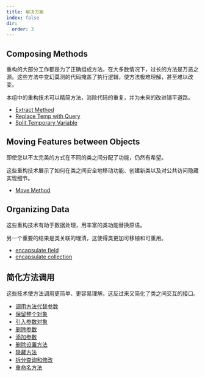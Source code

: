 ```yaml
---
title: 解决方案
index: false
dir:
  order: 3
---
```


## Composing Methods

重构的大部分工作都是为了正确组成方法。在大多数情况下，过长的方法是万恶之源。这些方法中变幻莫测的代码掩盖了执行逻辑，使方法极难理解，甚至难以改变。

本组中的重构技术可以精简方法，消除代码的重复，并为未来的改进铺平道路。

* [Extract Method](./composing-methods/extract-method.md)      
* [Replace Temp with Query](./composing-methods/replace-temp-with-query.md)
* [Split Temporary Variable](./composing-methods/split-temporary-variable.md)                   
<!-- | [Inline Method](./composing-methods#inline-method)                                         | 当方法体比方法本身更明显时，使用此技术。                           | 将对方法的调用替换为方法的内容，并删除方法本身。                                                             |
| [Extract Variable](./composing-methods#extract-variable)                                   | 你有一个难以理解的表达。                                           | 将表达式的结果或其部分放在不言自明的独立变量中。                                                             |
| [Inline Temp](./composing-methods#inline-temp)                                             | 您有一个临时变量，它分配了简单表达式的结果，仅此而已。             | 将对变量的引用替换为表达式本身。                                                                             |
| [Remove Assignments to Parameters](./composing-methods#remove-assignments-to-parameters)   | 将某个值分配给方法主体中的参数。                                   | 使用局部变量而不是参数。                                                                                     |
| [Replace Method with Method Object](./composing-methods#replace-method-with-method-object) | 您有一个长方法，其中局部变量交织在一起，以至于您无法应用提取方法。 | 将方法转换为单独的类，以便局部变量成为类的字段。然后，可以将该方法拆分为同一类中的多个方法。                 |
| [Substitute Algorithm](./composing-methods#substitute-algorithm)                           | 所以你想用一个新的算法替换现有的算法吗？                           | 将实现算法的方法的主体替换为新算法。                                                                         |
-->
## Moving Features between Objects

即使您以不太完美的方式在不同的类之间分配了功能，仍然有希望。

这些重构技术展示了如何在类之间安全地移动功能、创建新类以及对公共访问隐藏实现细节。

* [Move Method](./moving-features-between-objects/move-method.md)                               
<!-- | [Move Field](./moving-features-between-objects#move-field)                                 | 一个字段在另一个类中比在它自己的类中使用得更多。                         | 在新类中创建一个字段并将旧字段的所有用户重定向到它。                                                                               | -->
<!-- | [Extract Class](./moving-features-between-objects#extract-class)                           | 当一个类做两个类的工作时，就会产生尴尬。                                 | 相反，创建一个新类并将负责相关功能的字段和方法放入其中。                                                                           | -->
<!-- | [Inline Class](./moving-features-between-objects#inline-class)                             | 一个类几乎什么也不做，也不负责任何事情，也没有计划为它承担额外的责任。   | 将所有特征从类移动到另一个类。                                                                                                     | -->
<!-- | [Hide Delegate](./moving-features-between-objects#hide-delegate)                           | 客户端从对象 A 的字段或方法中获取对象 B。然后客户端调用对象B的一个方法。 | 在类 A 中创建一个新方法，将调用委托给对象 B。现在客户端不知道或不依赖于类 B。                                                      | -->
<!-- | [Remove Middle Man](./moving-features-between-objects#remove-middle-man)                   | 一个类有太多的方法可以简单地委托给其他对象。                             | 删除这些方法，强制客户端直接调用结束方法。                                                                                         | -->
<!-- | [✨ Introduce Foreign Method](./moving-features-between-objects#introduce-foreign-method)   | 实用程序类不包含您需要的方法，您不能将该方法添加到类中。                 | 将方法添加到客户端类并将实用程序类的对象作为参数传递给它。                                                                         | -->
<!-- | [✨ Introduce Local Extension](./moving-features-between-objects#introduce-local-extension) | 实用程序类不包含您需要的某些方法。但是你不能将这些方法添加到类中。       | 创建一个包含这些方法的新类，并使其成为实用程序类的子类或包装类。                                                                   | -->
## Organizing Data

这些重构技术有助于数据处理，用丰富的类功能替换原语。

另一个重要的结果是类关联的理清，这使得类更加可移植和可重用。

* [encapsulate field](./organizing-data/encapsulate-field.md)
* [encapsulate collection](./organizing-data/encapsulate-collection.md)
<!-- | [Self Encapsulate Field](./organizing-data#self-encapsulate-field)                 | 您可以直接访问类中的私有字段。                                     | 为该字段创建一个 `getter` 和 `setter`，并仅使用它们来访问该字段。   | -->
<!-- | [Replace Data Value with Object](./organizing-data#replace-data-value-with-object) | 一个类（或一组类）包含一个数据字段。该字段有自己的行为和相关数据。 | 新建一个类，将旧的字段及其行为放在类中，将类的对象存放在原类中。    | -->
<!-- | [Change Value to Reference](./organizing-data#change-value-to-reference)           | 所以您有许多相同的单个类实例，您需要用单个对象替换它们。           | 将相同的对象转换为单个引用对象。                                    | -->
<!-- | [Change Reference to Value](./organizing-data#change-reference-to-value)           | 您有一个参考对象太小且很少更改，无法证明管理其生命周期是合理的。   | 把它变成一个值对象。                                                | -->
<!-- | [Replace Array with Object](./organizing-data#replace-array-with-object )          | 您有一个包含各种类型数据的数组。                                   | 用每个元素都有单独字段的对象替换数组。                              | -->
<!-- | [Duplicate Observed Data](./organizing-data#duplicate-observed-data)               | 域数据是否存储在负责 GUI 的类中？                                  | 那么最好将数据分离到单独的类中，确保领域类和 GUI 之间的连接和同步。 | -->

<!-- ## Simplifying Conditional Expressions

随着时间的推移，条件语句的逻辑往往会变得越来越复杂，而且还有更多的技术可以解决这个问题。

| 方法 | 问题 | 解决办法 |
| ---- | ---- | -------- |
|      |      |          |
|      |      |          |
|      |      |          |
|      |      |          |
|      |      |          |
|      |      |          |
|      |      |          |
|      |      |          | --> 

## 简化方法调用

这些技术使方法调用更简单、更容易理解。这反过来又简化了类之间交互的接口。

* [调用方法代替参数](./simplifying-method-calls/replace-parameter-with-method-call.md)                                                                                                                       
* [保留整个对象](./simplifying-method-calls/preserve-whole-object.md)
* [引入参数对象](./simplifying-method-calls/introduce-parameter-object.md) 
* [删除参数](./simplifying-method-calls/remove-parameter.md)
* [添加参数](./simplifying-method-calls/add-parameter.md)
* [删除设置方法](./simplifying-method-calls/remove-setting-method.md)
* [隐藏方法](./simplifying-method-calls/hide-method.md)
* [拆分查询和修改](./simplifying-method-calls/separate-query-from-modifier.md)
* [重命名方法](./simplifying-method-calls/rename-method.md)
<!-- | [Rename Method](./rename-method)                                                     | 方法的名称并不能解释该方法的作用。               | 重新命名方法。                                                               | -->
<!-- | [Separate Query from Modifier](./separate-query-from-modifier)                       | 你有一个返回值但也改变对象内部某些东西的方法吗？ | 将该方法拆分为两个单独的方法。如您所料，其中一个应该返回值，另一个修改对象。 | -->
<!-- | [Parameterize Method](./add-parameter)                                               |                                                  |                                                                              | -->

<!-- ## [Dealing with Generalization](./dealing-with-generalization)

抽象有它自己的一组重构技术，主要与沿类继承层次结构移动功能、创建新类和接口以及用委托代替继承相关，反之亦然。
| 方法 | 问题 | 解决办法 |
| ---- | ---- | -------- |
|      |      |          |
|      |      |          |
|      |      |          |
|      |      |          | --> 
